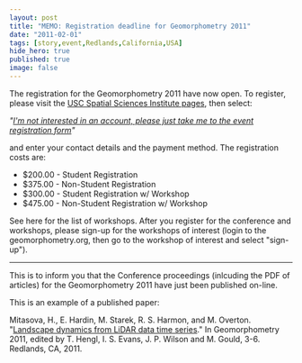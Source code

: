```yaml
---
layout: post
title: "MEMO: Registration deadline for Geomorphometry 2011"
date: "2011-02-01"
tags: [story,event,Redlands,California,USA]
hide_hero: true
published: true
image: false
---
```


The registration for the Geomorphometry 2011 have now open. To register, please visit the [USC Spatial Sciences Institute pages](http://spatial.usc.edu/NewsEvents/Item/Geomorphometry-2011--Five-days-of-Digital-Terrain-Analysis.aspx), then select:

_"[I'm not interested in an account, please just take me to the event registration form](http://spatial.usc.edu/Orders/PaidRegistrationForm.aspx)"_

and enter your contact details and the payment method. The registration costs are:

-  $200.00 - Student Registration
-  $375.00 - Non-Student Registration
-  $300.00 - Student Registration w/ Workshop
-  $475.00 - Non-Student Registration w/ Workshop

See here for the list of workshops. After you register for the conference and workshops, please sign-up for the workshops of interest (login to the geomorphometry.org, then go to the workshop of interest and select "sign-up").

* * *

This is to inform you that the Conference proceedings (inlcuding the PDF of articles) for the Geomorphometry 2011 have just been published on-line.

This is an example of a published paper:

Mitasova, H., E. Hardin, M. Starek, R. S. Harmon, and M. Overton. "[Landscape dynamics from LiDAR data time series]({{site.baseurl}}/uploads/pdf/pdf2011/Mitasova2011geomorphometry.pdf)." In Geomorphometry 2011, edited by T. Hengl, I.  S. Evans, J.  P. Wilson and M. Gould, 3-6. Redlands, CA, 2011.
